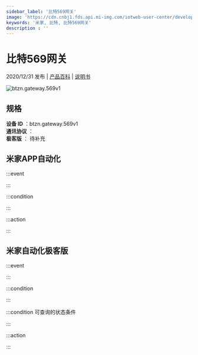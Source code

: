 ```yaml
---
sidebar_label: '比特569网关'
image: 'https://cdn.cnbj1.fds.api.mi-img.com/iotweb-user-center/developer_1679048939458xxiBy0OV.png?GalaxyAccessKeyId=AKVGLQWBOVIRQ3XLEW&Expires=9223372036854775807&Signature=NVUiX1LHe0xbBxcqAhnoc2Li6xY='
keywords: '米家, 比特, 比特569网关'
description : ''
---
```

# 比特569网关

2020/12/31 发布 | [产品百科](https://home.mi.com/webapp/content/baike/product/index.html?model=btzn.gateway.569v1/) | [说明书](https://home.mi.com/views/introduction.html?model=btzn.gateway.569v1&region=cn)

![btzn.gateway.569v1](https://cdn.cnbj1.fds.api.mi-img.com/iotweb-user-center/developer_1679048939458xxiBy0OV.png?GalaxyAccessKeyId=AKVGLQWBOVIRQ3XLEW&Expires=9223372036854775807&Signature=NVUiX1LHe0xbBxcqAhnoc2Li6xY=)

## 规格  
> 
**设备 ID** ：btzn.gateway.569v1  
**通讯协议** ：  
**极客版**  ： 待补充 


## 米家APP自动化  

:::event  

:::

:::condition  

:::

:::action   

:::

## 米家自动化极客版  

:::event  

:::

:::condition  

:::

:::condition 可查询的状态条件  

:::

:::action  

:::

        
